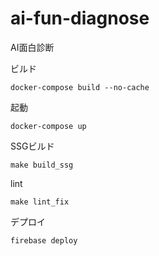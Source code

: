 # ai-fun-diagnose
AI面白診断

ビルド
```
docker-compose build --no-cache
```

起動
```
docker-compose up
```

SSGビルド
```
make build_ssg
```

lint
```
make lint_fix
```

デプロイ
```
firebase deploy
```

